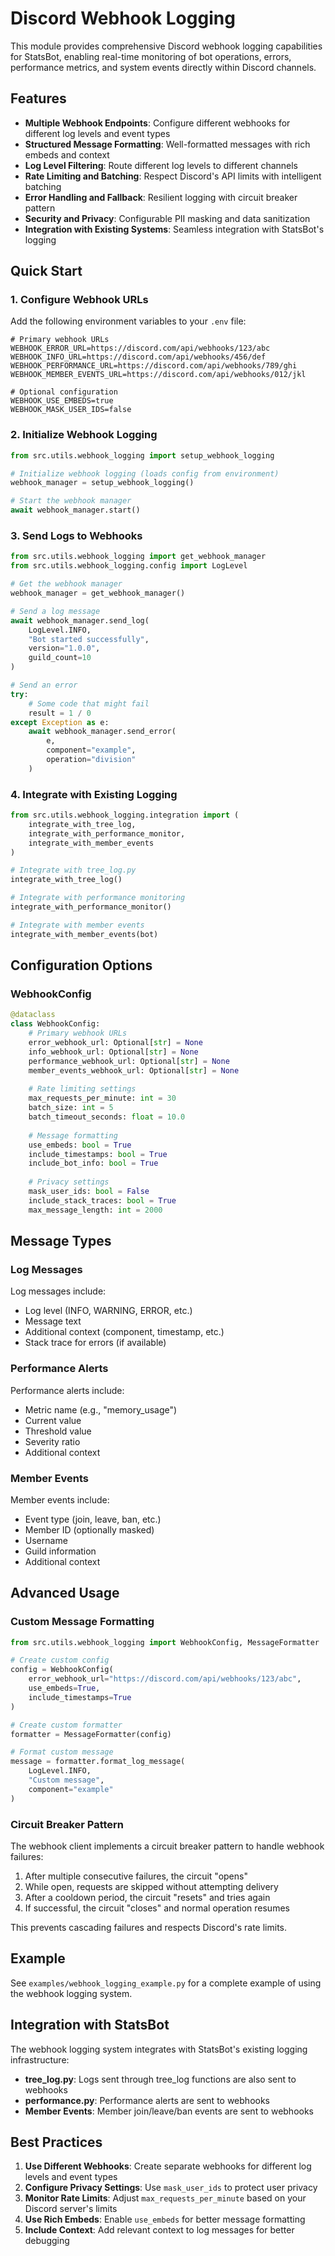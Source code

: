 # Discord Webhook Logging

This module provides comprehensive Discord webhook logging capabilities for StatsBot, enabling real-time monitoring of bot operations, errors, performance metrics, and system events directly within Discord channels.

## Features

- **Multiple Webhook Endpoints**: Configure different webhooks for different log levels and event types
- **Structured Message Formatting**: Well-formatted messages with rich embeds and context
- **Log Level Filtering**: Route different log levels to different channels
- **Rate Limiting and Batching**: Respect Discord's API limits with intelligent batching
- **Error Handling and Fallback**: Resilient logging with circuit breaker pattern
- **Security and Privacy**: Configurable PII masking and data sanitization
- **Integration with Existing Systems**: Seamless integration with StatsBot's logging

## Quick Start

### 1. Configure Webhook URLs

Add the following environment variables to your `.env` file:

```env
# Primary webhook URLs
WEBHOOK_ERROR_URL=https://discord.com/api/webhooks/123/abc
WEBHOOK_INFO_URL=https://discord.com/api/webhooks/456/def
WEBHOOK_PERFORMANCE_URL=https://discord.com/api/webhooks/789/ghi
WEBHOOK_MEMBER_EVENTS_URL=https://discord.com/api/webhooks/012/jkl

# Optional configuration
WEBHOOK_USE_EMBEDS=true
WEBHOOK_MASK_USER_IDS=false
```

### 2. Initialize Webhook Logging

```python
from src.utils.webhook_logging import setup_webhook_logging

# Initialize webhook logging (loads config from environment)
webhook_manager = setup_webhook_logging()

# Start the webhook manager
await webhook_manager.start()
```

### 3. Send Logs to Webhooks

```python
from src.utils.webhook_logging import get_webhook_manager
from src.utils.webhook_logging.config import LogLevel

# Get the webhook manager
webhook_manager = get_webhook_manager()

# Send a log message
await webhook_manager.send_log(
    LogLevel.INFO,
    "Bot started successfully",
    version="1.0.0",
    guild_count=10
)

# Send an error
try:
    # Some code that might fail
    result = 1 / 0
except Exception as e:
    await webhook_manager.send_error(
        e,
        component="example",
        operation="division"
    )
```

### 4. Integrate with Existing Logging

```python
from src.utils.webhook_logging.integration import (
    integrate_with_tree_log,
    integrate_with_performance_monitor,
    integrate_with_member_events
)

# Integrate with tree_log.py
integrate_with_tree_log()

# Integrate with performance monitoring
integrate_with_performance_monitor()

# Integrate with member events
integrate_with_member_events(bot)
```

## Configuration Options

### WebhookConfig

```python
@dataclass
class WebhookConfig:
    # Primary webhook URLs
    error_webhook_url: Optional[str] = None
    info_webhook_url: Optional[str] = None
    performance_webhook_url: Optional[str] = None
    member_events_webhook_url: Optional[str] = None
    
    # Rate limiting settings
    max_requests_per_minute: int = 30
    batch_size: int = 5
    batch_timeout_seconds: float = 10.0
    
    # Message formatting
    use_embeds: bool = True
    include_timestamps: bool = True
    include_bot_info: bool = True
    
    # Privacy settings
    mask_user_ids: bool = False
    include_stack_traces: bool = True
    max_message_length: int = 2000
```

## Message Types

### Log Messages

Log messages include:
- Log level (INFO, WARNING, ERROR, etc.)
- Message text
- Additional context (component, timestamp, etc.)
- Stack trace for errors (if available)

### Performance Alerts

Performance alerts include:
- Metric name (e.g., "memory_usage")
- Current value
- Threshold value
- Severity ratio
- Additional context

### Member Events

Member events include:
- Event type (join, leave, ban, etc.)
- Member ID (optionally masked)
- Username
- Guild information
- Additional context

## Advanced Usage

### Custom Message Formatting

```python
from src.utils.webhook_logging import WebhookConfig, MessageFormatter

# Create custom config
config = WebhookConfig(
    error_webhook_url="https://discord.com/api/webhooks/123/abc",
    use_embeds=True,
    include_timestamps=True
)

# Create custom formatter
formatter = MessageFormatter(config)

# Format custom message
message = formatter.format_log_message(
    LogLevel.INFO,
    "Custom message",
    component="example"
)
```

### Circuit Breaker Pattern

The webhook client implements a circuit breaker pattern to handle webhook failures:

1. After multiple consecutive failures, the circuit "opens"
2. While open, requests are skipped without attempting delivery
3. After a cooldown period, the circuit "resets" and tries again
4. If successful, the circuit "closes" and normal operation resumes

This prevents cascading failures and respects Discord's rate limits.

## Example

See `examples/webhook_logging_example.py` for a complete example of using the webhook logging system.

## Integration with StatsBot

The webhook logging system integrates with StatsBot's existing logging infrastructure:

- **tree_log.py**: Logs sent through tree_log functions are also sent to webhooks
- **performance.py**: Performance alerts are sent to webhooks
- **Member Events**: Member join/leave/ban events are sent to webhooks

## Best Practices

1. **Use Different Webhooks**: Create separate webhooks for different log levels and event types
2. **Configure Privacy Settings**: Use `mask_user_ids` to protect user privacy
3. **Monitor Rate Limits**: Adjust `max_requests_per_minute` based on your Discord server's limits
4. **Use Rich Embeds**: Enable `use_embeds` for better message formatting
5. **Include Context**: Add relevant context to log messages for better debugging